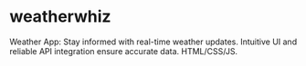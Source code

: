 # weatherwhiz
Weather App: Stay informed with real-time weather updates. Intuitive UI and reliable API integration ensure accurate data. HTML/CSS/JS.
